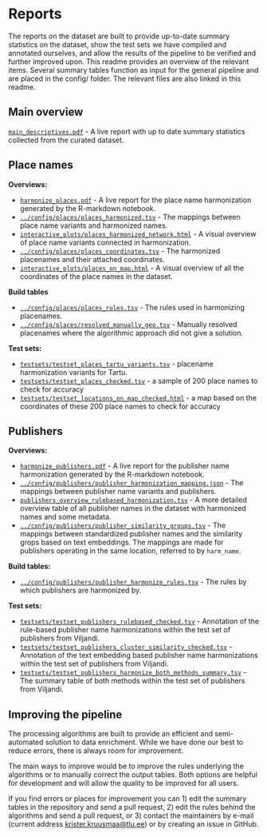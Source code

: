 # Reports

The reports on the dataset are built to provide up-to-date summary statistics on the dataset, show the test sets we have compiled and annotated ourselves, and allow the results of the pipeline to be verified and further improved upon. This readme provides an overview of the relevant items. Several summary tables function as input for the general pipeline and are placed in the config/ folder. The relevant files are also linked in this readme.

## Main overview

[`main_descriptives.pdf`](main_descriptives.pdf) - A live report with up to date summary statistics collected from the curated dataset.

## Place names

**Overviews:**
- [`harmonize_places.pdf`](harmonize_places.pdf) - A live report for the place name harmonization generated by the R-markdown notebook.
- [`../config/places/places_harmonized.tsv`](../config/publishers/places/places_harmonized.tsv) - The mappings between place name variants and harmonized names.
- [`interactive_plots/places_harmonized_network.html`](places_harmonized_network.html) - A visual overview of place name variants connected in harmonization.
- [`../config/places/places_coordinates.tsv`](../config/publishers/places/places_coordinates.tsv) - The harmonized placenames and their attached coordinates.
- [`interactive_plots/places_on_map.html`](places_on_map.html) - A visual overview of all the coordinates of the place names in the dataset.          

**Build tables**
- [`../config/places/places_rules.tsv`](../config/publishers/places/places_rules.tsv) - The rules used in harmonizing placenames.
- [`../config/places/resolved_manually_geo.tsv`](../config/publishers/places/resolved_manually_geo.tsv) - Manually resolved placenames where the algorithmic approach did not give a solution.
                 
**Test sets:**
- [`testsets/testset_places_tartu_variants.tsv`](testsets/testset_places_tartu_variants.tsv) - placename harmonization variants for Tartu.
- [`testsets/testset_places_checked.tsv`](testsets/testset_places_checked.tsv) - a sample of 200 place names to check for accuracy
- [`testsets/testset_locations_on_map_checked.html`](testsets/testset_locations_on_map_checked.html) - a map based on the coordinates of these 200 place names to check for accuracy

## Publishers

**Overviews:**
- [`harmonize_publishers.pdf`](harmonize_publishers.pdf) - A live report for the publisher name harmonization generated by the R-markdown notebook.
- [`../config/publishers/publisher_harmonization_mapping.json`](../config/publishers/publisher_harmonization_mapping.json) - The mappings between publisher name variants and publishers.
- [`publishers_overview_rulebased_harmonization.tsv`](publishers_overview_rulebased_harmonization.tsv) - A more detailed overview table of all publisher names in the dataset with harmonized names and some metadata.
- [`../config/publishers/publisher_similarity_groups.tsv`](../config/publishers/publisher_similarity_groups.tsv) - The mappings between standardized publisher names and the similarity grops based on text embeddings. The mappings are made for publishers operating in the same location, referred to by `harm_name`.

**Build tables:**
- [`../config/publishers/publisher_harmonize_rules.tsv`](../config/publishers/publisher_harmonize_rules.tsv) - The rules by which publishers are harmonized by.

**Test sets:**
- [`testsets/testset_publishers_rulebased_checked.tsv`](testsets/testset_publishers_rulebased_checked.tsv) - Annotation of the rule-based publisher name harmonizations within the test set of publishers from Viljandi.
- [`testsets/testset_publishers_cluster_similarity_checked.tsv`](testsets/testset_publishers_cluster_similarity_checked.tsv) - Annotation of the text embedding based publisher name harmonizations within the test set of publishers from Viljandi.
- [`testsets/testset_publishers_harmonize_both_methods_summary.tsv`](testsets/testset_publishers_harmonize_both_methods_summary.tsv) - The summary table of both methods within the test set of publishers from Viljandi.


## Improving the pipeline

The processing algorithms are built to provide an efficient and semi-automated solution to data enrichment. While we have done our best to reduce errors, there is always room for improvement.

The main ways to improve would be to improve the rules underlying the algorithms or to manually correct the output tables. Both options are helpful for development and will allow the quality to be improved for all users.

If you find errors or places for improvement you can 1) edit the summary tables in the repository and send a pull request, 2) edit the rules behind the algorithms and send a pull request, or 3) contact the maintainers by e-mail (current address krister.kruusmaa@tlu.ee) or by creating an issue in GitHub.

